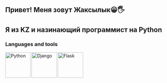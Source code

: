 ## Привет! Меня зовут Жаксылык😀🖐
## Я из KZ и назинающий программист на Python
### Languages and tools
<img align= "left" alt="Python" width= "80px" src="https://user-images.githubusercontent.com/29209596/205907522-30c31ecf-6d21-4d79-8e24-51771d8d13e9.png" />
<img align= "left" alt="Django" width= "80px" src="https://user-images.githubusercontent.com/29209596/205902848-5d6ff116-3dd7-408b-84f0-396081d84854.png" />
<img align= "left" alt="Flask" width= "80px" src="https://user-images.githubusercontent.com/29209596/205904795-d4ef394c-7ab2-4201-bc75-5be11e822817.png" />
